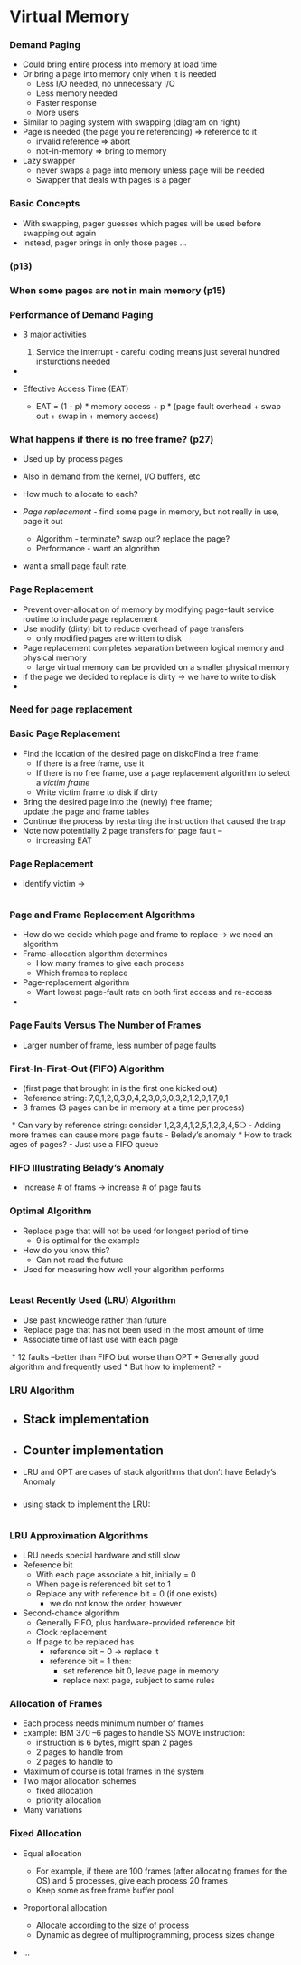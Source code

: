 # Virtual Memory







### Demand Paging 
* Could bring entire process into memory at load time
* Or bring a page into memory only when it is needed
	- Less I/O needed, no unnecessary I/O
	- Less memory needed
	- Faster response
	- More users
* Similar to paging system with swapping (diagram on right)
* Page is needed (the page you're referencing) => reference to it
	- invalid reference => abort
	- not-in-memory => bring to memory
* Lazy swapper
	- never swaps a page into memory unless page will be needed
	- Swapper that deals with pages is a pager

### Basic Concepts
* With swapping, pager guesses which pages will be used before swapping out again
* Instead, pager brings in only those pages ...




### (p13)

### When some pages are not in main memory (p15)


### Performance of Demand Paging
* 3 major activities
	1. Service the interrupt - careful coding means just several hundred insturctions needed

* 
*  Effective Access Time (EAT)
	- EAT = (1 - p) * memory access + p * (page fault overhead + swap out + swap in + memory access)





### What happens if there is no free frame? (p27)
* Used up by process pages
* Also in demand from the kernel, I/O buffers, etc
* How much to allocate to each?
* *Page replacement* - find some page in memory, but not really in use, page it out
	- Algorithm - terminate? swap out? replace the page?
	- Performance - want an algorithm

* want a small page fault rate, 


### Page Replacement
* Prevent over-allocation of memory by modifying page-fault service routine to include page replacement
* Use modify (dirty) bit to reduce overhead of page transfers 
	- only modified pages are written to disk
* Page replacement completes separation between logical memory and physical memory 
	- large virtual memory can be provided on a smaller physical memory
* if the page we decided to replace is dirty -> we have to write to disk
* 

### Need for page replacement


### Basic Page Replacement
* Find the location of the desired page on diskqFind a free frame:
	- If there is a free frame, use it
	- If there is no free frame, use a page replacement algorithm to select a *victim frame*
	- Write victim frame to disk if dirty
* Bring  the desired page into the (newly) free frame; <br />update the page and frame tables
* Continue the process by restarting the instruction that caused the trap
* Note now potentially 2 page transfers for page fault –
	- increasing EAT


### Page Replacement
* identify victim -> 
<img src="">


### Page and Frame Replacement Algorithms
* How do we decide which page and frame to replace -> we need an algorithm
* Frame-allocation algorithm determines
	- How many frames to give each process
	- Which frames to replace
* Page-replacement algorithm
	- Want lowest page-fault rate on both first access and re-access
* 


### Page Faults Versus The Number of Frames
* Larger number of frame, less number of page faults


### First-In-First-Out (FIFO) Algorithm
* (first page that brought in is the first one kicked out)
* Reference string: 7,0,1,2,0,3,0,4,2,3,0,3,0,3,2,1,2,0,1,7,0,1 
* 3 frames (3 pages can be in memory at a time per process)
<img src="">
* Can vary by reference string: consider 1,2,3,4,1,2,5,1,2,3,4,5❍
	- Adding more frames can cause more page faults
		- Belady’s anomaly
* How to track ages of pages? 
	- Just use a FIFO queue


### FIFO Illustrating Belady’s Anomaly
* Increase \# of frams -> increase \# of page faults


### Optimal Algorithm
* Replace page that will not be used for longest period of time
	- 9 is optimal for the example
* How do you know this?
	- Can not read the future
* Used for measuring how well your algorithm performs
<img src="">


### Least Recently Used (LRU) Algorithm
* Use past knowledge rather than future
* Replace page that has not been used in the most amount of time
* Associate time of last use with each page
<img src="">
* 12 faults –better than FIFO but worse than OPT
* Generally good algorithm and frequently used
* But how to implement?
	- 


### LRU Algorithm
* Stack implementation
	- 

* Counter implementation
	- 

* LRU and OPT are cases of stack algorithms that don’t have Belady’s Anomaly


### 
* using stack to implement the LRU:
<img src="">


### LRU Approximation Algorithms
* LRU needs special hardware and still slow
* Reference bit
	- With each page associate a bit, initially = 0
	- When page is referenced bit set to 1
	- Replace any with reference bit = 0 (if one exists)
		- we do not know the order, however
* Second-chance algorithm
	- Generally FIFO, plus hardware-provided reference bit
	- Clock replacement
	- If page to be replaced has 
		- reference bit = 0 -> replace it
		- reference bit = 1 then:
			- set reference bit 0, leave page in memory
			- replace next page, subject to same rules


### Allocation of Frames
* Each process needs minimum number of frames
* Example:  IBM 370 –6 pages to handle SS MOVE instruction:
	- instruction is 6 bytes, might span 2 pages
	- 2 pages to handle from
	- 2 pages to handle to
* Maximum of course is total frames in the system
* Two major allocation schemes
	- fixed allocation
	- priority allocation
* Many variations


### Fixed Allocation
* Equal allocation 
	- For example, if there are 100 frames (after allocating frames for the OS) and 5 processes, give each process 20 frames
	- Keep some as free frame buffer pool

* Proportional allocation 
	- Allocate according to the size of process
	- Dynamic as degree of multiprogramming, process sizes change
* ...


### 






















